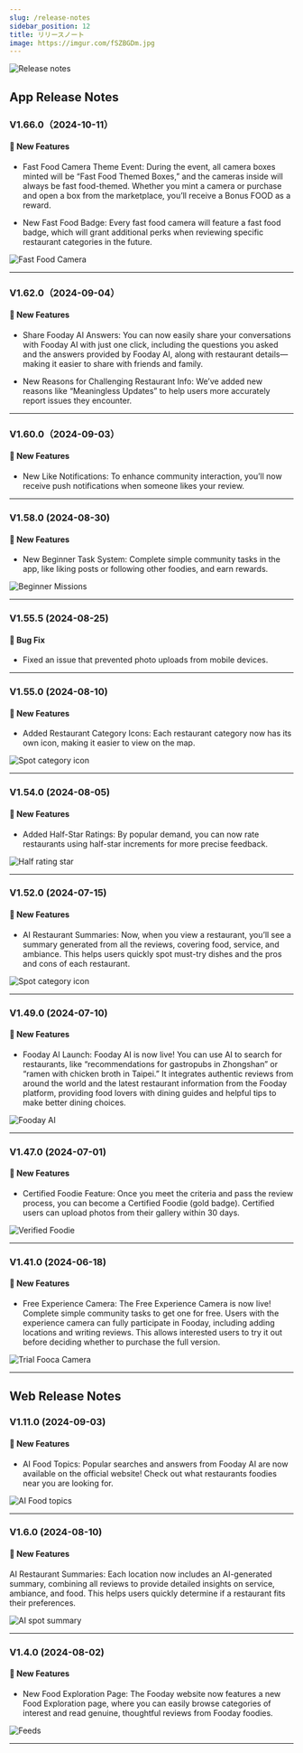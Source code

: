 ```yaml
---
slug: /release-notes
sidebar_position: 12
title: リリースノート
image: https://imgur.com/fSZBGDm.jpg
---
```


![Release notes](./release_notes/release_notes-ja.jpg)

## App Release Notes

### V1.66.0（2024-10-11）

#### 🎉 New Features

- Fast Food Camera Theme Event: During the event, all camera boxes minted will be “Fast Food Themed Boxes,” and the cameras inside will always be fast food-themed. Whether you mint a camera or purchase and open a box from the marketplace, you’ll receive a Bonus FOOD as a reward.

- New Fast Food Badge: Every fast food camera will feature a fast food badge, which will grant additional perks when reviewing specific restaurant categories in the future.

![Fast Food Camera](./release_notes/v1660-ja.jpg)

---

### V1.62.0（2024-09-04）

#### 🎉 New Features

- Share Fooday AI Answers: You can now easily share your conversations with Fooday AI with just one click, including the questions you asked and the answers provided by Fooday AI, along with restaurant details—making it easier to share with friends and family.

- New Reasons for Challenging Restaurant Info: We’ve added new reasons like “Meaningless Updates” to help users more accurately report issues they encounter.

---

### V1.60.0（2024-09-03）

#### 🎉 New Features

- New Like Notifications: To enhance community interaction, you’ll now receive push notifications when someone likes your review.

---

### V1.58.0 (2024-08-30)

#### 🎉 New Features

- New Beginner Task System: Complete simple community tasks in the app, like liking posts or following other foodies, and earn rewards.

![Beginner Missions](./release_notes/v1580-ja.jpg)

---

### V1.55.5 (2024-08-25)

#### 🐛 Bug Fix

- Fixed an issue that prevented photo uploads from mobile devices.

---

### V1.55.0 (2024-08-10)

#### 🎉 New Features

- Added Restaurant Category Icons: Each restaurant category now has its own icon, making it easier to view on the map.

![Spot category icon](./release_notes/v1550-ja.jpg)

---

### V1.54.0 (2024-08-05)

#### 🎉 New Features

- Added Half-Star Ratings: By popular demand, you can now rate restaurants using half-star increments for more precise feedback.

![Half rating star](./release_notes/v1540-ja.jpg)

---

### V1.52.0 (2024-07-15)

#### 🎉 New Features

- AI Restaurant Summaries: Now, when you view a restaurant, you’ll see a summary generated from all the reviews, covering food, service, and ambiance. This helps users quickly spot must-try dishes and the pros and cons of each restaurant.

![Spot category icon](./release_notes/v1520-ja.jpg)

---

### V1.49.0 (2024-07-10)

#### 🎉 New Features

- Fooday AI Launch: Fooday AI is now live! You can use AI to search for restaurants, like “recommendations for gastropubs in Zhongshan” or “ramen with chicken broth in Taipei.” It integrates authentic reviews from around the world and the latest restaurant information from the Fooday platform, providing food lovers with dining guides and helpful tips to make better dining choices.

![Fooday AI](./release_notes/v1490-ja.jpg)

---

### V1.47.0 (2024-07-01)

#### 🎉 New Features

- Certified Foodie Feature: Once you meet the criteria and pass the review process, you can become a Certified Foodie (gold badge). Certified users can upload photos from their gallery within 30 days.

![Verified Foodie](./release_notes/v1470-ja.jpg)

---

### V1.41.0 (2024-06-18)

#### 🎉 New Features

- Free Experience Camera: The Free Experience Camera is now live! Complete simple community tasks to get one for free. Users with the experience camera can fully participate in Fooday, including adding locations and writing reviews. This allows interested users to try it out before deciding whether to purchase the full version.

![Trial Fooca Camera](./release_notes/v1410-ja.jpg)

---

## Web Release Notes

### V1.11.0 (2024-09-03)

#### 🎉 New Features

- AI Food Topics: Popular searches and answers from Fooday AI are now available on the official website! Check out what restaurants foodies near you are looking for.

![AI Food topics](./release_notes/v1110-ja.jpg)

---

### V1.6.0 (2024-08-10)

#### 🎉 New Features

AI Restaurant Summaries: Each location now includes an AI-generated summary, combining all reviews to provide detailed insights on service, ambiance, and food. This helps users quickly determine if a restaurant fits their preferences.

![AI spot summary](./release_notes/v160-ja.jpg)

---

### V1.4.0 (2024-08-02)

#### 🎉 New Features

- New Food Exploration Page: The Fooday website now features a new Food Exploration page, where you can easily browse categories of interest and read genuine, thoughtful reviews from Fooday foodies.

![Feeds](./release_notes/v140-ja.jpg)

---
